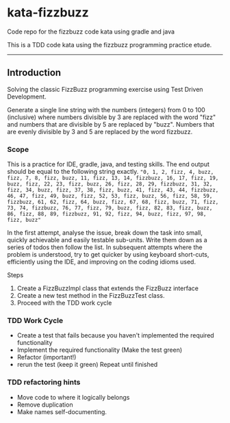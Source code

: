 # kata-fizzbuzz
Code repo for the fizzbuzz code kata using gradle and java

This is a TDD code kata using the fizzbuzz programming practice etude.

---

## Introduction
Solving the classic FizzBuzz programming exercise using Test Driven Development.

Generate a single line string with the numbers (integers) from 0 to 100 (inclusive) where numbers divisible by 3 are replaced with the word "fizz" and numbers that are divisible by 5 are replaced by "buzz". Numbers that are evenly divisible by 3 and 5 are replaced by the word fizzbuzz.

### Scope
This is a practice for IDE, gradle, java, and testing skills.
The end output should be equal to the following string exactly.
`"0, 1, 2, fizz, 4, buzz, fizz, 7, 8, fizz, buzz, 11, fizz, 13, 14, fizzbuzz, 16, 17, fizz, 19, buzz, fizz, 22, 23, fizz, buzz, 26, fizz, 28, 29, fizzbuzz, 31, 32, fizz, 34, buzz, fizz, 37, 38, fizz, buzz, 41, fizz, 43, 44, fizzbuzz, 46, 47, fizz, 49, buzz, fizz, 52, 53, fizz, buzz, 56, fizz, 58, 59, fizzbuzz, 61, 62, fizz, 64, buzz, fizz, 67, 68, fizz, buzz, 71, fizz, 73, 74, fizzbuzz, 76, 77, fizz, 79, buzz, fizz, 82, 83, fizz, buzz, 86, fizz, 88, 89, fizzbuzz, 91, 92, fizz, 94, buzz, fizz, 97, 98, fizz, buzz"`

In the first attempt, analyse the issue, break down the task into small, quickly achievable and easily testable sub-units.
Write them down as a series of todos then follow the list.
In subsequent attempts where the problem is understood, try to get quicker by using keyboard short-cuts, efficiently using the IDE,  and improving on the coding idioms used.

Steps

1. Create a FizzBuzzImpl class that extends the FizzBuzz interface
2. Create a new test method in the FizzBuzzTest class.
3. Proceed with the TDD work cycle

### TDD Work Cycle
- Create a test that fails because you haven't implemented the required functionality
- Implement the required functionality (Make the test green)
- Refactor (important!)
- rerun the test (keep it green)
Repeat until finished

### TDD refactoring hints
- Move code to where it logically belongs
- Remove duplication
- Make names self-documenting.
